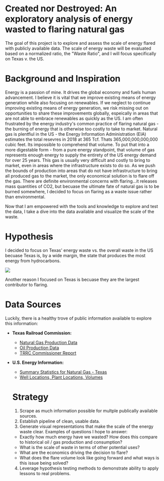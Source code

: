 # Created nor Destroyed: An exploratory analysis of energy wasted to flaring natural gas

The goal of this project is to explore and assess the scale of energy flared with publicly available data.  The scale of energy waste will be evaluated based on a normalized ratio, the "Waste Ratio", and I will focus specifically on Texas v. the US.  

# Background and Inspiration

Energy is a passion of mine. It drives the global economy and fuels human advancement. I believe it is vital that we improve existing means of energy generation while also focusing on renewables. If we neglect to continue improving existing means of energy generation, we risk missing out on opportunities to share these improvements globally, espeically in areas that are not able to embrace renewables as quickly as the US.  I am often frustrated by the energy industry's common practice of flaring natural gas - the burning of energy that is otherwise too costly to take to market. Natural gas is plentfiul in the US - the Energy Information Administration (EIA) estimates the total resevres in 2018 at 365 Tcf. Thats 365,000,000,000,000 cubic feet. Its impossible to comprehend that volume. To put that into a more digestable form - from a pure energy standpoint, that volume of gas represents enough energy to supply the entirety of the US energy demand for over 25 years. This gas is usually very difficult and costly to bring to market, even in areas where the infrastructure exists to do so. As we push the bounds of production into areas that do not have infrastructure to bring all produced gas to the market, the only economical solution is to flare off the gas. There are definite environmental concerns with flaring...it releases mass quantities of CO2, but becuase the ultimate fate of natural gas is to be burned somewhere, I decided to focus on flaring as a waste issue rather than environmental. 


Now that I am empowered with the tools and knowledge to explore and test the data, I take a  dive into the data available and visualize the scale of the waste. 

# Hypothesis
I decided to focus on Texas' energy waste vs. the overall waste in the US becuase Texas is, by a wide margin, the state that produces the most energy from hydrocarbons. 

![](top_states.png)

Another reason I focused on Texas is becuase they are the largest contributor to flaring. 

# Data Sources

Luckily, there is a healthy trove of public information available to explore this information:

- **Texas Railroad Commission:**
  - [Natural Gas Production Data](https://rrc.texas.gov/oil-gas/research-and-statistics/production-data/historical-production-data/natural-gas-production-and-well-counts-since-1935/)
  - [Oil Production Data](https://rrc.texas.gov/oil-gas/research-and-statistics/production-data/historical-production-data/crude-oil-production-and-well-counts-since-1935/)
  - [TRRC Commissioner Report](https://rrc.texas.gov/media/56420/sitton-texas-flaring-report-q1-2020.pdf)
  
- **U.S. Energy Information:**
  - [Summary Statistics for Natural Gas - Texas](https://www.eia.gov/dnav/ng/ng_sum_lsum_dcu_STX_a.htm)
  - [Well Locations, Plant Locations, Volumes](https://www.eia.gov/beta/states/states/tx/data/dashboard/natural-gas)
 

  # Strategy
  1. Scrape as much information possible for multple publically available sources.
  2. Establish pipeline of clean, usable data.
  3. Generate visual representations that make the scale of the energy waste clear. Examples of questions I hope to answer:
    - Exactly how much energy have we wasted? How does this compare to historical oil / gas production and consumption?
    - What is the scale of waste in terms of other potential uses?
    - What are the economics driving the decision to flare? 
    - What does the flare volume look like going forward and what ways is this issue being solved?
  4. Leverage hypothesis testing methods to demonstrate ability to apply lessons to real problems. 

